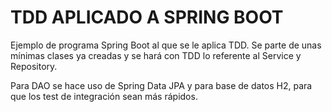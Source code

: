 # TDD APLICADO A SPRING BOOT

Ejemplo de programa Spring Boot al que se le aplica TDD.
Se parte de unas mínimas clases ya creadas y se hará con TDD lo referente al Service y Repository.

Para DAO se hace uso de Spring Data JPA y para base de datos H2, para que los test de integración sean más rápidos.